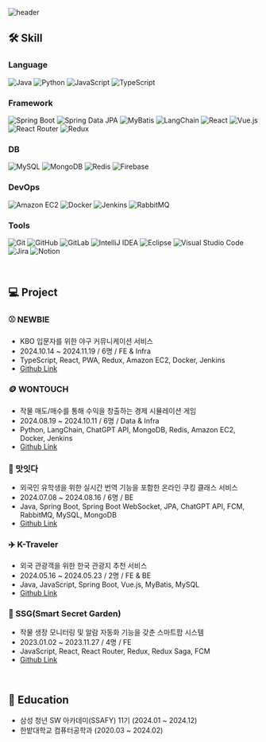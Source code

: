 ![header](https://capsule-render.vercel.app/api?type=waving&color=FFB68C&text=Hi,&nbsp;I'm&nbsp;Jiwon!&nbsp;😆&height=200&fontSize=50&fontColor=FFFFFF)

## 🛠️ Skill
### Language
![Java](https://img.shields.io/badge/java-%23ED8B00.svg?style=for-the-badge&logo=openjdk&logoColor=white)
![Python](https://img.shields.io/badge/python-3670A0?style=for-the-badge&logo=python&logoColor=ffdd54)
![JavaScript](https://img.shields.io/badge/javascript-%23323330.svg?style=for-the-badge&logo=javascript&logoColor=%23F7DF1E)
![TypeScript](https://img.shields.io/badge/typescript-%23007ACC.svg?style=for-the-badge&logo=typescript&logoColor=white)
### Framework
![Spring Boot](https://img.shields.io/badge/spring%20boot-%236DB33F.svg?style=for-the-badge&logo=springboot&logoColor=white)
![Spring Data JPA](https://img.shields.io/badge/spring%20data%20jpa-%236DB33F.svg?style=for-the-badge&logo=spring&logoColor=white)
![MyBatis](https://img.shields.io/badge/mybatis-000000.svg?style=for-the-badge&logo=mybatis&logoColor=white)
![LangChain](https://img.shields.io/badge/langchain-1C3C3C.svg?style=for-the-badge&logo=langchain&logoColor=white)
![React](https://img.shields.io/badge/react-%2320232a.svg?style=for-the-badge&logo=react&logoColor=%2361DAFB)
![Vue.js](https://img.shields.io/badge/vuejs-%2335495e.svg?style=for-the-badge&logo=vuedotjs&logoColor=%234FC08D)
![React Router](https://img.shields.io/badge/React_Router-CA4245?style=for-the-badge&logo=react-router&logoColor=white)
![Redux](https://img.shields.io/badge/redux-%23593d88.svg?style=for-the-badge&logo=redux&logoColor=white)
### DB
![MySQL](https://img.shields.io/badge/mysql-4479A1.svg?style=for-the-badge&logo=mysql&logoColor=white)
![MongoDB](https://img.shields.io/badge/MongoDB-%234ea94b.svg?style=for-the-badge&logo=mongodb&logoColor=white)
![Redis](https://img.shields.io/badge/redis-%23DD0031.svg?style=for-the-badge&logo=redis&logoColor=white)
![Firebase](https://img.shields.io/badge/firebase-DD2C00?style=for-the-badge&logo=firebase&logoColor=white)
### DevOps
![Amazon EC2](https://img.shields.io/badge/Amazon%20EC2-FF9900?style=for-the-badge&logo=amazonec2&logoColor=white)
![Docker](https://img.shields.io/badge/docker-%230db7ed.svg?style=for-the-badge&logo=docker&logoColor=white)
![Jenkins](https://img.shields.io/badge/jenkins-%232C5263.svg?style=for-the-badge&logo=jenkins&logoColor=white)
![RabbitMQ](https://img.shields.io/badge/Rabbitmq-FF6600?style=for-the-badge&logo=rabbitmq&logoColor=white)
### Tools
![Git](https://img.shields.io/badge/git-%23F05033.svg?style=for-the-badge&logo=git&logoColor=white)
![GitHub](https://img.shields.io/badge/github-%23121011.svg?style=for-the-badge&logo=github&logoColor=white)
![GitLab](https://img.shields.io/badge/gitlab-%23181717.svg?style=for-the-badge&logo=gitlab&logoColor=white)
![IntelliJ IDEA](https://img.shields.io/badge/IntelliJIDEA-000000.svg?style=for-the-badge&logo=intellij-idea&logoColor=white)
![Eclipse](https://img.shields.io/badge/Eclipse-FE7A16.svg?style=for-the-badge&logo=Eclipse&logoColor=white)
![Visual Studio Code](https://img.shields.io/badge/Visual%20Studio%20Code-0078d7.svg?style=for-the-badge&logo=visual-studio-code&logoColor=white)
![Jira](https://img.shields.io/badge/jira-%230A0FFF.svg?style=for-the-badge&logo=jira&logoColor=white)
![Notion](https://img.shields.io/badge/Notion-%23000000.svg?style=for-the-badge&logo=notion&logoColor=white)

<br/>

## 💻 Project
### ⚾ NEWBIE
- KBO 입문자를 위한 야구 커뮤니케이션 서비스
- 2024.10.14 ~ 2024.11.19 / 6명 / FE & Infra
- TypeScript, React, PWA, Redux, Amazon EC2, Docker, Jenkins
- [Github Link](https://github.com/Newbie-Yanolja)
### 🪙 WONTOUCH
- 작물 매도/매수를 통해 수익을 창출하는 경제 시뮬레이션 게임
- 2024.08.19 ~ 2024.10.11 / 6명 / Data & Infra
- Python, LangChain, ChatGPT API, MongoDB, Redis, Amazon EC2, Docker, Jenkins
- [Github Link](https://github.com/WONTOUCH)
### 🍳 맛잇다
- 외국인 유학생을 위한 실시간 번역 기능을 포함한 온라인 쿠킹 클래스 서비스
- 2024.07.08 ~ 2024.08.16 / 6명 / BE
- Java, Spring Boot, Spring Boot WebSocket, JPA, ChatGPT API, FCM, RabbitMQ, MySQL, MongoDB
- [Github Link](https://github.com/Tasty-Ties)
### ✈️ K-Traveler
- 외국 관광객을 위한 한국 관광지 추천 서비스
- 2024.05.16 ~ 2024.05.23 / 2명 / FE & BE
- Java, JavaScript, Spring Boot, Vue.js, MyBatis, MySQL
- [Github Link](https://github.com/First-Time-Korea)
### 🌱 SSG(Smart Secret Garden)
- 작물 생장 모니터링 및 알람 자동화 기능을 갖춘 스마트팜 시스템
- 2023.01.02 ~ 2023.11.27 / 4명 / FE
- JavaScript, React, React Router, Redux, Redux Saga, FCM
- [Github Link](https://github.com/HBNU-SWUNIV/come-capstone23-ssg)

<br/>

## 📝 Education
- 삼성 청년 SW 아카데미(SSAFY) 11기 (2024.01 ~ 2024.12)
- 한밭대학교 컴퓨터공학과 (2020.03 ~ 2024.02)
